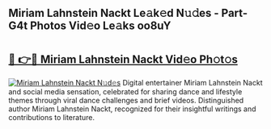 ## Miriam Lahnstein Nackt Le𝚊k𝚎d N𝚞𝚍es - Part-G4t Photos Vid𝚎o Le𝚊ks oo8uY

# <h2><a href="http://fb6zpt.evod.top/?m=Miriam+Lahnstein+Nackt">🔗 👉🔴 Miriam Lahnstein Nackt Vid𝚎o Ph𝚘t𝚘s</a></h2>

[![Miriam Lahnstein Nackt N𝚞d𝚎s](https://i.imgur.com/8V9OHl7.gif)](http://fb6zpt.evod.top/?m=Miriam+Lahnstein+Nackt)
Digital entertainer Miriam Lahnstein Nackt and social media sensation, celebrated for sharing dance and lifestyle themes through viral dance challenges and brief videos. Distinguished author Miriam Lahnstein Nackt, recognized for their insightful writings and contributions to literature. 
